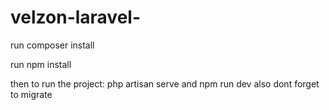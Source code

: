 # velzon-laravel-

run composer install

run npm install

then to run the project:
php artisan serve
and
npm run dev
 also dont forget to migrate
